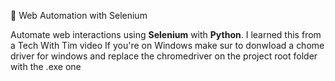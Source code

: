  🚀 Web Automation with Selenium

Automate web interactions using **Selenium** with **Python**.
I learned this from a Tech With Tim video
If you're on Windows make sur to donwload a chome driver for windows and replace the chromedriver on the project root folder with the .exe one
